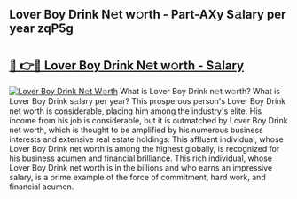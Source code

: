 ## Lover Boy Drink N𝚎t w𝚘rth - Part-AXy S𝚊lary per year zqP5g

# <h2><a href="http://gc11j59.nevu.top/?p=Lover+Boy+Drink">🔗 👉🔴 Lover Boy Drink N𝚎t w𝚘rth - S𝚊lary</a></h2>

[![Lover Boy Drink N𝚎t W𝚘rth](https://i.imgur.com/Oavwk0R.jpeg)](http://gc11j59.nevu.top/?p=Lover+Boy+Drink)
What is Lover Boy Drink n𝚎t w𝚘rth? What is Lover Boy Drink s𝚊lary per year?
This prosperous person's Lover Boy Drink net worth is considerable, placing him among the industry's elite. His income from his job is considerable, but it is outmatched by Lover Boy Drink net worth, which is thought to be amplified by his numerous business interests and extensive real estate holdings. This affluent individual, whose Lover Boy Drink net worth is among the highest globally, is recognized for his business acumen and financial brilliance. This rich individual, whose Lover Boy Drink net worth is in the billions and who earns an impressive salary, is a prime example of the force of commitment, hard work, and financial acumen.

